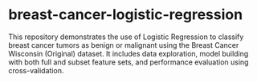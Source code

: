 # breast-cancer-logistic-regression
 This repository demonstrates the use of Logistic Regression to classify breast cancer tumors as benign or malignant using the Breast Cancer Wisconsin (Original) dataset. It includes data exploration, model building with both full and subset feature sets, and performance evaluation using cross-validation.
